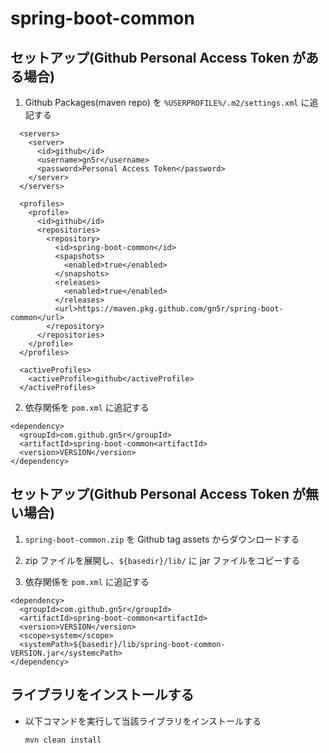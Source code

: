 # spring-boot-common

## セットアップ(Github Personal Access Token がある場合)

1. Github Packages(maven repo) を `%USERPROFILE%/.m2/settings.xml` に追記する

```settings.xml:xml
  <servers>
    <server>
      <id>github</id>
      <username>gn5r</username>
      <password>Personal Access Token</password>
    </server>
  </servers>

  <profiles>
    <profile>
      <id>github</id>
      <repositories>
        <repository>
          <id>spring-boot-common</id>
          <spapshots>
            <enabled>true</enabled>
          </snapshots>
          <releases>
            <enabled>true</enabled>
          </releases>
          <url>https://maven.pkg.github.com/gn5r/spring-boot-common</url>
        </repository>
      </repositories>
    </profile>
  </profiles>

  <activeProfiles>
    <activeProfile>github</activeProfile>
  </activeProfiles>
```

2. 依存関係を `pom.xml` に追記する

```pom.xml:xml
<dependency>
  <groupId>com.github.gn5r</groupId>
  <artifactId>spring-boot-common<artifactId>
  <version>VERSION</version>
</dependency>
```

## セットアップ(Github Personal Access Token が無い場合)

1. `spring-boot-common.zip` を Github tag assets からダウンロードする

2. zip ファイルを展開し、`${basedir}/lib/` に jar ファイルをコピーする

3. 依存関係を `pom.xml` に追記する

```pom.xml:xml
<dependency>
  <groupId>com.github.gn5r</groupId>
  <artifactId>spring-boot-common<artifactId>
  <version>VERSION</version>
  <scope>system</scope>
  <systemPath>${basedir}/lib/spring-boot-common-VERSION.jar</systemcPath>
</dependency>
```

## ライブラリをインストールする

- 以下コマンドを実行して当該ライブラリをインストールする

  `mvn clean install`
